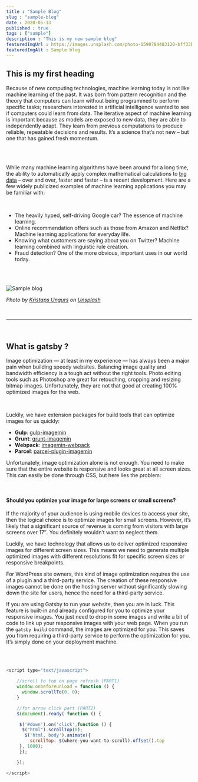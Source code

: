 ```yaml
---
title : "Sample Blog"
slug : "sample-blog"
date : 2020-05-13
published : true
tags : ["sample"]
description : "This is my new sample blog"
featuredImgUrl : https://images.unsplash.com/photo-1590784483120-bff33bff7107?ixlib=rb-1.2.1&ixid=eyJhcHBfaWQiOjEyMDd9&auto=format&fit=crop&w=1050&q=80
featuredImgAlt : Sample blog
---
```


## This is my first heading

Because of new computing technologies, machine learning today is not like machine learning of the past. It was born from pattern recognition and the theory that computers can learn without being programmed to perform specific tasks; researchers interested in artificial intelligence wanted to see if computers could learn from data. The iterative aspect of machine learning is important because as models are exposed to new data, they are able to independently adapt. They learn from previous computations to produce reliable, repeatable decisions and results. It’s a science that’s not new – but one that has gained fresh momentum.

<br/><br/>

While many machine learning algorithms have been around for a long time, the ability to automatically apply complex mathematical calculations to [big data](https://www.sas.com/en_us/insights/big-data/what-is-big-data.html) – over and over, faster and faster – is a recent development. Here are a few widely publicized examples of machine learning applications you may be familiar with:

<br/>

- The heavily hyped, self-driving Google car? The essence of machine learning.
- Online recommendation offers such as those from Amazon and Netflix? Machine learning applications for everyday life.
- Knowing what customers are saying about you on Twitter? Machine learning combined with linguistic rule creation.
- Fraud detection? One of the more obvious, important uses in our world today.

<br/>

<br/>

![Sample blog](https://images.unsplash.com/photo-1590784483120-bff33bff7107?ixlib=rb-1.2.1&ixid=eyJhcHBfaWQiOjEyMDd9&auto=format&fit=crop&w=1050&q=80)

*Photo by [Kristaps Ungurs](https://unsplash.com/@kristapsungurs?utm_source=unsplash&utm_medium=referral&utm_content=creditCopyText) on [Unsplash](https://unsplash.com/?utm_source=unsplash&utm_medium=referral&utm_content=creditCopyText)*

<br/>

------

<br/>

## What is gatsby ?

Image optimization — at least in my experience — has always been a major pain when building speedy websites. Balancing image quality and bandwidth efficiency is a tough act without the right tools. Photo editing tools such as Photoshop are great for retouching, cropping and resizing bitmap images. Unfortunately, they are not that good at creating 100% optimized images for the web.

<br/>

Luckily, we have extension packages for build tools that can optimize images for us quickly:

- **Gulp**: [gulp-imagemin](https://www.npmjs.com/package/gulp-imagemin)
- **Grunt**: [grunt-imagemin](https://www.npmjs.com/package/grunt-image)
- **Webpack**: [imagemin-webpack](https://www.npmjs.com/package/imagemin-webpack)
- **Parcel**: [parcel-plugin-imagemin](https://www.npmjs.com/package/parcel-plugin-imagemin)

Unfortunately, image optimization alone is not enough. You need to make sure that the entire website is responsive and looks great at all screen sizes. This can easily be done through CSS, but here lies the problem:

<br/>

#### **Should you optimize your image for large screens or small screens?**

If the majority of your audience is using mobile devices to access your site, then the logical choice is to optimize images for small screens. However, it’s likely that a significant source of revenue is coming from visitors with large screens over 17″. You definitely wouldn’t want to neglect them.

Luckily, we have technology that allows us to deliver optimized responsive images for different screen sizes. This means we need to generate multiple optimized images with different resolutions fit for specific screen sizes or responsive breakpoints.

For WordPress site owners, this kind of image optimization requires the use of a plugin and a third-party service. The creation of these responsive images cannot be done on the hosting server without significantly slowing down the site for users, hence the need for a third-party service.

If you are using Gatsby to run your website, then you are in luck. This feature is built-in and already configured for you to optimize your responsive images. You just need to drop in some images and write a bit of code to link up your responsive images with your web page. When you run the `gatsby build` command, the images are optimized for you. This saves you from requiring a third-party service to perform the optimization for you. It’s simply done on your deployment machine.

<br/>

<br/>



```javascript
<script type="text/javascript">
    
    //scroll to top on page refresh (PART1)
    window.onbeforeunload = function () {
      window.scrollTo(0, 0);
    }

    //for arrow click part (PART2)
    $(document).ready( function () {

     $('#down').on('click',function () {
      $("html").scrollTop(0);
       $('html, body').animate({
         scrollTop: $(where-you-want-to-scroll).offset().top
     }, 1000);
     });

    });

</script>
```


